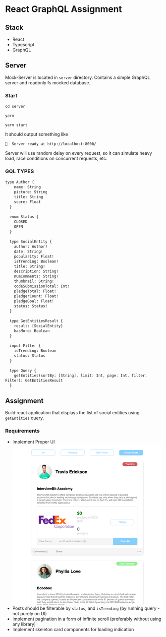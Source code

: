 # React GraphQL Assignment

## Stack
 - React
 - Typescript
 - GraphQL

## Server
Mock-Server is located in `server` directory. Contains a simple GraphQL server and readonly fs mocked database.

### Start
```shell
cd server
```
```shell
yarn
```
```shell
yarn start
```
It should output something like 
```shell
🚀  Server ready at http://localhost:8000/
```
Server will use random delay on every request, so it can simulate heavy load, race conditions on concurrent requests, etc.

### GQL TYPES
```
type Author {
    name: String
    picture: String
    title: String
    score: Float
  }

  enum Status {
    CLOSED
    OPEN
  }

  type SocialEntity {
    author: Author!
    date: String!
    popularity: Float!
    isTrending: Boolean!
    title: String!
    description: String!
    numComments: String!
    thumbnail: String!
    codeSubmissionTotal: Int!
    pledgeTotal: Float!
    pledgerCount: Float!
    pledgeGoal: Float!
    status: Status!
  }

  type GetEntitiesResult {
    result: [SocialEntity]
    hasMore: Boolean
  }

  input Filter {
    isTrending: Boolean
    status: Status
  }

  type Query {
    getEntities(sortBy: [String], limit: Int, page: Int, filter: Filter): GetEntitiesResult
  }
```

## Assignment

Build react application that displays the list of social entities using `getEntities` query.

### Requirements
- Implement Proper UI
![img.png](img.png)
- Posts should be filterable by `status`, and `isTrending` (by running query - not purely on UI)
- Implement pagination in a form of infinite scroll (preferably without using any library)
- Implement skeleton card components for loading indication
